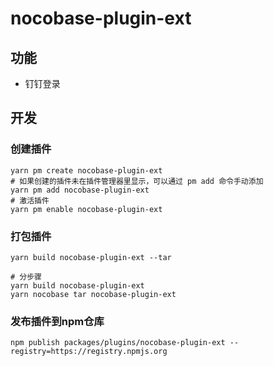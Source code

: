 # nocobase-plugin-ext

## 功能

- 钉钉登录

## 开发

### 创建插件

```shell
yarn pm create nocobase-plugin-ext
# 如果创建的插件未在插件管理器里显示，可以通过 pm add 命令手动添加
yarn pm add nocobase-plugin-ext
# 激活插件
yarn pm enable nocobase-plugin-ext
```

### 打包插件

```shell
yarn build nocobase-plugin-ext --tar

# 分步骤
yarn build nocobase-plugin-ext
yarn nocobase tar nocobase-plugin-ext
```

### 发布插件到npm仓库
```shell
npm publish packages/plugins/nocobase-plugin-ext --registry=https://registry.npmjs.org
```
